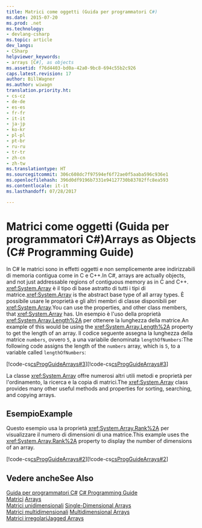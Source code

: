 ```yaml
---
title: Matrici come oggetti (Guida per programmatori C#)
ms.date: 2015-07-20
ms.prod: .net
ms.technology:
- devlang-csharp
ms.topic: article
dev_langs:
- CSharp
helpviewer_keywords:
- arrays [C#], as objects
ms.assetid: f76d4403-bd0a-42a0-9bc8-694c55b2c926
caps.latest.revision: 17
author: BillWagner
ms.author: wiwagn
translation.priority.ht:
- cs-cz
- de-de
- es-es
- fr-fr
- it-it
- ja-jp
- ko-kr
- pl-pl
- pt-br
- ru-ru
- tr-tr
- zh-cn
- zh-tw
ms.translationtype: HT
ms.sourcegitcommit: 306c608dc7f97594ef6f72ae0f5aaba596c936e1
ms.openlocfilehash: 396d0df9196b7331e94127730b83782ffc8ea593
ms.contentlocale: it-it
ms.lasthandoff: 07/28/2017

---
```

# <a name="arrays-as-objects-c-programming-guide"></a><span data-ttu-id="1e91d-102">Matrici come oggetti (Guida per programmatori C#)</span><span class="sxs-lookup"><span data-stu-id="1e91d-102">Arrays as Objects (C# Programming Guide)</span></span>
<span data-ttu-id="1e91d-103">In C# le matrici sono in effetti oggetti e non semplicemente aree indirizzabili di memoria contigua come in C e C++.</span><span class="sxs-lookup"><span data-stu-id="1e91d-103">In C#, arrays are actually objects, and not just addressable regions of contiguous memory as in C and C++.</span></span> <span data-ttu-id="1e91d-104"><xref:System.Array> è il tipo di base astratto di tutti i tipi di matrice.</span><span class="sxs-lookup"><span data-stu-id="1e91d-104"><xref:System.Array> is the abstract base type of all array types.</span></span> <span data-ttu-id="1e91d-105">È possibile usare le proprietà e gli altri membri di classe disponibili per <xref:System.Array>.</span><span class="sxs-lookup"><span data-stu-id="1e91d-105">You can use the properties, and other class members, that <xref:System.Array> has.</span></span> <span data-ttu-id="1e91d-106">Un esempio è l'uso della proprietà <xref:System.Array.Length%2A> per ottenere la lunghezza della matrice.</span><span class="sxs-lookup"><span data-stu-id="1e91d-106">An example of this would be using the <xref:System.Array.Length%2A> property to get the length of an array.</span></span> <span data-ttu-id="1e91d-107">Il codice seguente assegna la lunghezza della matrice `numbers`, ovvero `5`, a una variabile denominata `lengthOfNumbers`:</span><span class="sxs-lookup"><span data-stu-id="1e91d-107">The following code assigns the length of the `numbers` array, which is `5`, to a variable called `lengthOfNumbers`:</span></span>  
  
 <span data-ttu-id="1e91d-108">[!code-cs[csProgGuideArrays#3](../../../csharp/programming-guide/arrays/codesnippet/CSharp/arrays-as-objects_1.cs)]</span><span class="sxs-lookup"><span data-stu-id="1e91d-108">[!code-cs[csProgGuideArrays#3](../../../csharp/programming-guide/arrays/codesnippet/CSharp/arrays-as-objects_1.cs)]</span></span>  
  
 <span data-ttu-id="1e91d-109">La classe <xref:System.Array> offre numerosi altri utili metodi e proprietà per l'ordinamento, la ricerca e la copia di matrici.</span><span class="sxs-lookup"><span data-stu-id="1e91d-109">The <xref:System.Array> class provides many other useful methods and properties for sorting, searching, and copying arrays.</span></span>  
  
## <a name="example"></a><span data-ttu-id="1e91d-110">Esempio</span><span class="sxs-lookup"><span data-stu-id="1e91d-110">Example</span></span>  
 <span data-ttu-id="1e91d-111">Questo esempio usa la proprietà <xref:System.Array.Rank%2A> per visualizzare il numero di dimensioni di una matrice.</span><span class="sxs-lookup"><span data-stu-id="1e91d-111">This example uses the <xref:System.Array.Rank%2A> property to display the number of dimensions of an array.</span></span>  
  
 <span data-ttu-id="1e91d-112">[!code-cs[csProgGuideArrays#2](../../../csharp/programming-guide/arrays/codesnippet/CSharp/arrays-as-objects_2.cs)]</span><span class="sxs-lookup"><span data-stu-id="1e91d-112">[!code-cs[csProgGuideArrays#2](../../../csharp/programming-guide/arrays/codesnippet/CSharp/arrays-as-objects_2.cs)]</span></span>  
  
## <a name="see-also"></a><span data-ttu-id="1e91d-113">Vedere anche</span><span class="sxs-lookup"><span data-stu-id="1e91d-113">See Also</span></span>  
 <span data-ttu-id="1e91d-114">[Guida per programmatori C#](../../../csharp/programming-guide/index.md) </span><span class="sxs-lookup"><span data-stu-id="1e91d-114">[C# Programming Guide](../../../csharp/programming-guide/index.md) </span></span>  
 <span data-ttu-id="1e91d-115">[Matrici](../../../csharp/programming-guide/arrays/index.md) </span><span class="sxs-lookup"><span data-stu-id="1e91d-115">[Arrays](../../../csharp/programming-guide/arrays/index.md) </span></span>  
 <span data-ttu-id="1e91d-116">[Matrici unidimensionali](../../../csharp/programming-guide/arrays/single-dimensional-arrays.md) </span><span class="sxs-lookup"><span data-stu-id="1e91d-116">[Single-Dimensional Arrays](../../../csharp/programming-guide/arrays/single-dimensional-arrays.md) </span></span>  
 <span data-ttu-id="1e91d-117">[Matrici multidimensionali](../../../csharp/programming-guide/arrays/multidimensional-arrays.md) </span><span class="sxs-lookup"><span data-stu-id="1e91d-117">[Multidimensional Arrays](../../../csharp/programming-guide/arrays/multidimensional-arrays.md) </span></span>  
 [<span data-ttu-id="1e91d-118">Matrici irregolari</span><span class="sxs-lookup"><span data-stu-id="1e91d-118">Jagged Arrays</span></span>](../../../csharp/programming-guide/arrays/jagged-arrays.md)

